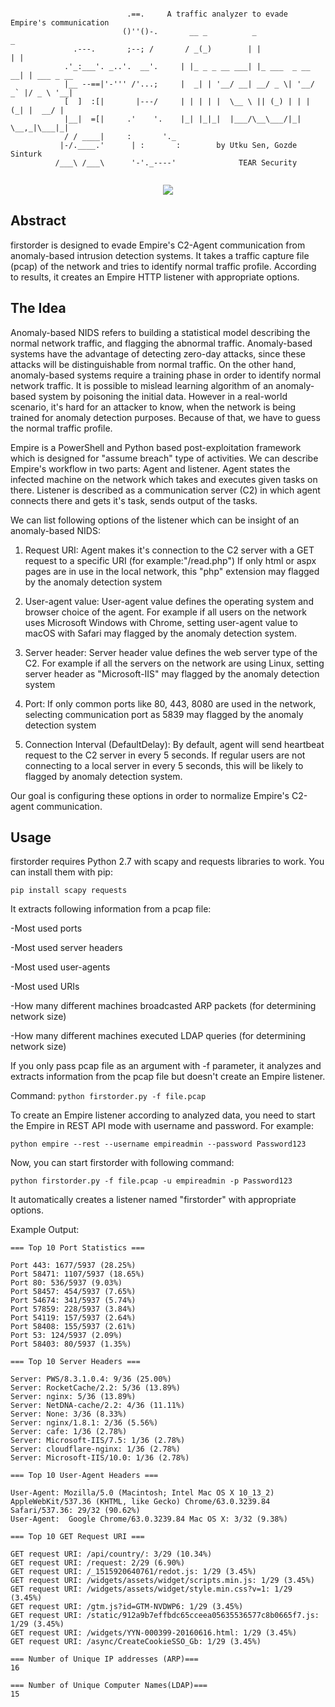 ```

                          .==.     A traffic analyzer to evade Empire's communication            
                         ()''()-.       __ _          _                _      
              .---.       ;--; /       / _(_)        | |              | | 
            .'_:___'. _..'.  __'.     | |_ _ _ __ ___| |_ ___  _ __ __| | ___ _ __ 
            |__ --==|'-''' /'...;     |  _| | '__/ __| __/ _ \| '__/ _` |/ _ \ '__|  
            [  ]  :[|       |---/     | | | | |  \__ \ || (_) | | | (_| |  __/ |    
            |__|  =[|     .'    '.    |_| |_|_|  |___/\__\___/|_|  \__,_|\___|_|
            / / ____|     :       '._           
           |-/.____.'      | :       :        by Utku Sen, Gozde Sinturk
          /___\ /___\      '-'._----'              TEAR Security 


```

<p align="center">
<a href="https://www.defcon.org/html/defcon-26/dc-26-demolabs.html"><img src="https://img.shields.io/badge/DEF%20CON%2026-Demo%20Labs-red.svg"></a>
</p>

## Abstract

firstorder is designed to evade Empire's C2-Agent communication from anomaly-based intrusion detection systems. It takes a traffic capture file (pcap) of the network and tries to identify normal traffic profile. According to results, it creates an Empire HTTP listener with appropriate options.

## The Idea

Anomaly-based NIDS refers to building a statistical model describing the normal network traffic, and flagging the abnormal traffic. Anomaly-based systems have the advantage of detecting zero-day attacks, since these attacks will be distinguishable from normal traffic. On the other hand, anomaly-based systems require a training phase in order to identify normal network traffic. It is possible to mislead learning algorithm of an anomaly-based system by poisoning the initial data. However in a real-world scenario, it's hard for an attacker to know, when the network is being trained for anomaly detection purposes. Because of that, we have to guess the normal traffic profile.

Empire is a PowerShell and Python based post-exploitation framework which is designed for "assume breach" type of activities. We can describe Empire's workflow in two parts: Agent and listener. Agent states the infected machine on the network which takes and executes given tasks on there. Listener is described as a communication server (C2) in which agent connects there and gets it's task, sends output of the tasks. 

We can list following options of the listener which can be insight of an anomaly-based NIDS:

1) Request URI: Agent makes it's connection to the C2 server with a GET request to a specific URI (for example:"/read.php") If only html or aspx pages are in use in the local network, this "php" extension may flagged by the anomaly detection system

2) User-agent value: User-agent value defines the operating system and browser choice of the agent. For example if all users on the
network uses Microsoft Windows with Chrome, setting user-agent value to macOS with Safari may flagged by the anomaly detection system.

3) Server header: Server header value defines the web server type of the C2. For example if all the servers on the network are using
Linux, setting server header as "Microsoft-IIS" may flagged by the anomaly detection system

4) Port: If only common ports like 80, 443, 8080 are used in the network, selecting communication port as 5839 may flagged by the anomaly
detection system

5) Connection Interval (DefaultDelay): By default, agent will send heartbeat request to the C2 server in every 5 seconds. If regular
users are not connecting to a local server in every 5 seconds, this will be likely to flagged by anomaly detection system.

Our goal is configuring these options in order to normalize Empire's C2-agent communication.

## Usage

firstorder requires Python 2.7 with scapy and requests libraries to work. You can install them with pip:

`pip install scapy requests`

It extracts following information from a pcap file:

-Most used ports

-Most used server headers

-Most used user-agents

-Most used URIs

-How many different machines broadcasted ARP packets (for determining network size)

-How many different machines executed LDAP queries (for determining network size)

If you only pass pcap file as an argument with -f parameter, it analyzes and extracts information from the pcap file but doesn't create an Empire listener.

Command: `python firstorder.py -f file.pcap`

To create an Empire listener according to analyzed data, you need to start the Empire in REST API mode with username and password. For example:

`python empire --rest --username empireadmin --password Password123`

Now, you can start firstorder with following command:

`python firstorder.py -f file.pcap -u empireadmin -p Password123`

It automatically creates a listener named "firstorder" with appropriate options.

Example Output:

```
=== Top 10 Port Statistics ===

Port 443: 1677/5937 (28.25%)
Port 58471: 1107/5937 (18.65%)
Port 80: 536/5937 (9.03%)
Port 58457: 454/5937 (7.65%)
Port 54674: 341/5937 (5.74%)
Port 57859: 228/5937 (3.84%)
Port 54119: 157/5937 (2.64%)
Port 58408: 155/5937 (2.61%)
Port 53: 124/5937 (2.09%)
Port 58403: 80/5937 (1.35%)

=== Top 10 Server Headers ===

Server: PWS/8.3.1.0.4: 9/36 (25.00%)
Server: RocketCache/2.2: 5/36 (13.89%)
Server: nginx: 5/36 (13.89%)
Server: NetDNA-cache/2.2: 4/36 (11.11%)
Server: None: 3/36 (8.33%)
Server: nginx/1.8.1: 2/36 (5.56%)
Server: cafe: 1/36 (2.78%)
Server: Microsoft-IIS/7.5: 1/36 (2.78%)
Server: cloudflare-nginx: 1/36 (2.78%)
Server: Microsoft-IIS/10.0: 1/36 (2.78%)

=== Top 10 User-Agent Headers ===

User-Agent: Mozilla/5.0 (Macintosh; Intel Mac OS X 10_13_2) AppleWebKit/537.36 (KHTML, like Gecko) Chrome/63.0.3239.84 Safari/537.36: 29/32 (90.62%)
User-Agent:  Google Chrome/63.0.3239.84 Mac OS X: 3/32 (9.38%)

=== Top 10 GET Request URI ===

GET request URI: /api/country/: 3/29 (10.34%)
GET request URI: /request: 2/29 (6.90%)
GET request URI: /_1515920640761/redot.js: 1/29 (3.45%)
GET request URI: /widgets/assets/widget/scripts.min.js: 1/29 (3.45%)
GET request URI: /widgets/assets/widget/style.min.css?v=1: 1/29 (3.45%)
GET request URI: /gtm.js?id=GTM-NVDWP6: 1/29 (3.45%)
GET request URI: /static/912a9b7effbdc65cceea05635536577c8b0665f7.js: 1/29 (3.45%)
GET request URI: /widgets/YYN-000399-20160616.html: 1/29 (3.45%)
GET request URI: /async/CreateCookieSSO_Gb: 1/29 (3.45%)

=== Number of Unique IP addresses (ARP)===
16

=== Number of Unique Computer Names(LDAP)===
15

```
